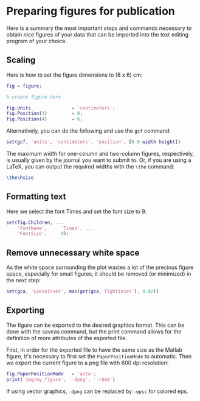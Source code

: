 # Preparing figures for publication

Here is a summary the most important steps and commands necessary to obtain nice figures of your data that can be imported into the text editing program of your choice.

## Scaling 

Here is how to set the figure dimensions to (8 x 6) cm:

```matlab
fig = figure;

% create figure here

fig.Units               = 'centimeters';
fig.Position(3)         = 8;
fig.Position(4)         = 6;
```

Alternatively, you can do the following and use the `gcf` command:

```matlab
set(gcf, 'units', 'centimeters', 'position', [0 0 width height])
```

The maximum width for one-column and two-column figures, respectively, is usually given by the journal you want to submit to. Or, if you are using a LaTeX, you can output the required widths with the `\the` command:

```latex
\the\hsize
```

## Formatting text

Here we select the font Times and set the font size to 9.

```matlab
set(fig.Children, ...
    'FontName',     'Times', ...
    'FontSize',     9);
```


## Remove unnecessary white space

As the white space surrounding the plot wastes a lot of the precious figure space, especially for small figures, it should be removed (or minimized) in the next step:

```matlab
set(gca, 'LooseInset', max(get(gca,'TightInset'), 0.02))
```


## Exporting

The figure can be exported to the desired graphics format. This can be done with the saveas command, but the print command allows for the definition of more attributes of the exported file. 

First, in order for the exported file to have the same size as the Matlab figure, it's necessary to first set the `PaperPositionMode` to automatic. Then we export the current figure to a png file with 600 dpi resolution:

```matlab
fig.PaperPositionMode   = 'auto';
print('img/my_figure', '-dpng', '-r600')
```

If using vector graphics, `-dpng` can be replaced by `-epsc` for colored eps.
